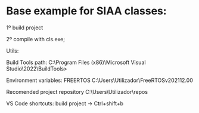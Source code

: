 # Base example for SIAA classes:
1º build project

2º compile with cls.exe;


Utils:

Build Tools path:
C:\Program Files (x86)\Microsoft Visual Studio\2022\BuildTools>

Environment variables: 
FREERTOS
C:\Users\Utilizador\FreeRTOSv202112.00

Recomended project repository
C:\Users\Utilizador\repos

VS Code shortcuts:
build project -> Ctrl+shift+b
